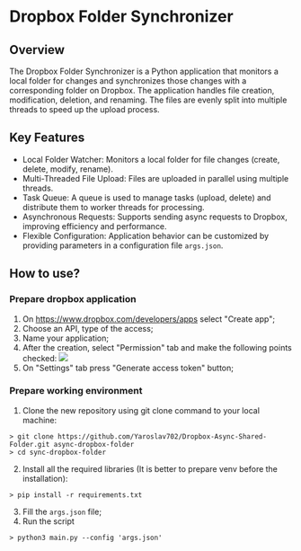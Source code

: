 # Dropbox Folder Synchronizer

## Overview

The Dropbox Folder Synchronizer is a Python application that monitors a local folder for changes and synchronizes those changes with a corresponding folder on Dropbox. The application handles file creation, modification, deletion, and renaming. The files are evenly split into multiple threads to speed up the upload process.

## Key Features

- Local Folder Watcher: Monitors a local folder for file changes (create, delete, modify, rename).
- Multi-Threaded File Upload: Files are uploaded in parallel using multiple threads.
- Task Queue: A queue is used to manage tasks (upload, delete) and distribute them to worker threads for processing.
- Asynchronous Requests: Supports sending async requests to Dropbox, improving efficiency and performance.
- Flexible Configuration: Application behavior can be customized by providing parameters in a configuration file `args.json`.

## How to use?

### Prepare dropbox application

1) On https://www.dropbox.com/developers/apps select "Create app";
2) Choose an API, type of the access;
3) Name your application;
4) After the creation, select "Permission" tab and make the following points checked:
![](https://i.imgur.com/0YE2Hez.png)
5) On "Settings" tab press "Generate access token" button;

### Prepare working environment

1) Clone the new repository using git clone command to your local machine:
```
> git clone https://github.com/Yaroslav702/Dropbox-Async-Shared-Folder.git async-dropbox-folder
> cd sync-dropbox-folder
```
2) Install all the required libraries (It is better to prepare venv before the installation):
```
> pip install -r requirements.txt
```
3) Fill the `args.json` file;
4) Run the script
```
> python3 main.py --config 'args.json'
```
